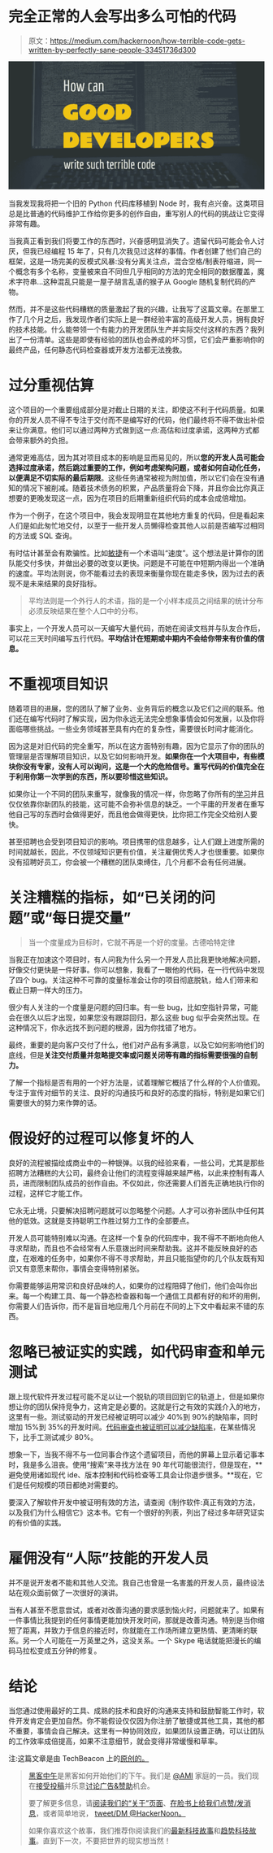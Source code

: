 # 完全正常的人会写出多么可怕的代码

> 原文：<https://medium.com/hackernoon/how-terrible-code-gets-written-by-perfectly-sane-people-33451736d300>

![](img/4cead1a31810960c69866b41542b8c23.png)

当我发现我将把一个旧的 Python 代码库移植到 Node 时，我有点兴奋。这类项目总是比普通的代码维护工作给你更多的创作自由，重写别人的代码的挑战让它变得非常有趣。

当我真正看到我们将要工作的东西时，兴奋感明显消失了。遗留代码可能会令人讨厌，但我已经编程 15 年了，只有几次我见过这样的事情。作者创建了他们自己的框架，这是一场完美的反模式风暴:没有分离关注点，混合空格/制表符缩进，同一个概念有多个名称，变量被来自不同但几乎相同的方法的完全相同的数据覆盖，魔术字符串…这种混乱只能是一屋子胡言乱语的猴子从 Google 随机复制代码的产物。

然而，并不是这些代码糟糕的质量激起了我的兴趣，让我写了这篇文章。在那里工作了几个月之后，我发现作者们实际上是一群经验丰富的高级开发人员，拥有良好的技术技能。什么能带领一个有能力的开发团队生产并实际交付这样的东西？我列出了一份清单。这些是即使有经验的团队也会养成的坏习惯，它们会严重影响你的最终产品，任何静态代码检查器或开发方法都无法挽救。

# 过分重视估算

这个项目的一个重要组成部分是对截止日期的关注，即使这不利于代码质量。如果你的开发人员不得不专注于交付而不是编写好的代码，他们最终将不得不做出补偿来让你满意。他们可以通过两种方式做到这一点:高估和过度承诺，这两种方式都会带来额外的负担。

通常更难高估，因为其对项目成本的影响是显而易见的，所以**您的开发人员可能会选择过度承诺，然后跳过重要的工作，例如考虑架构问题，或者如何自动化任务，以便满足不切实际的最后期限**。这些任务通常被视为附加值，所以它们会在没有通知的情况下被削减。随着技术债务的积累，产品质量将会下降，并且你会比你真正想要的更晚发现这一点，因为在项目的后期重新组织代码的成本会成倍增加。

作为一个例子，在这个项目中，我会发现明显在其他地方重复的代码，但是看起来人们是如此匆忙地交付，以至于一些开发人员懒得检查其他人以前是否编写过相同的方法或 SQL 查询。

有时估计甚至会有欺骗性。比如[敏捷](https://hackernoon.com/tagged/agile)有一个术语叫“速度”。这个想法是计算你的团队能交付多快，并做出必要的改变以更快。问题是不可能在中短期内得出一个准确的速度。平均法则说，你不能看过去的表现来衡量你现在能走多快，因为过去的表现不是未来结果的良好指标。

> 平均法则是一个外行人的术语，指的是一个小样本成员之间结果的统计分布必须反映结果在整个人口中的分布。

事实上，一个开发人员可以一天编写大量代码，而她在阅读文档并与队友合作后，可以花三天时间编写五行代码。**平均估计在短期或中期内不会给你带来有价值的信息。**

# 不重视项目知识

随着项目的进展，您的团队了解了业务、业务背后的概念以及它们之间的联系。他们还在编写代码时了解实现，因为你永远无法完全想象事情会如何发展，以及你将面临哪些挑战。一些业务领域甚至具有内在的复杂性，需要很长时间才能消化。

因为这是对旧代码的完全重写，所以在这方面特别有趣，因为它显示了你的团队的管理层是否理解项目知识，以及它如何影响开发。**如果你在一个大项目中，有些模块你没有专家，没有人可以询问，这是一个大的危险信号。重写代码的价值完全在于利用你第一次学到的东西，所以要珍惜这些知识。**

如果你让一个不同的团队来重写，就像我的情况一样，你忽略了你所有的[学习](https://hackernoon.com/tagged/learning)并且仅仅依靠你新团队的技能，这可能不会弥补信息的缺乏。一个平庸的开发者在重写他自己写的东西时会做得更好，而且他会做得更快，比你把工作完全交给别人要快。

甚至招聘也会受到项目知识的影响。项目携带的信息越多，让人们跟上进度所需的时间就越长，因此，不仅领域知识更有价值，关注雇佣优秀人才也很重要。如果你没有招聘好员工，你会被一个糟糕的团队束缚住，几个月都不会有任何进展。

# 关注糟糕的指标，如“已关闭的问题”或“每日提交量”

> 当一个度量成为目标时，它就不再是一个好的度量。古德哈特定律

当我正在加速这个项目时，有人问我为什么另一个开发人员比我更快地解决问题，好像交付更快是一件好事。你可以想象，我看了一眼他的代码，在一行代码中发现了四个 bug。关注这种不可靠的度量标准会让你的项目彻底脱轨，给人们带来和截止日期一样大的压力。

很少有人关注的一个度量是问题的回归率。有一些 bug，比如空指针异常，可能会在很久以后才出现，如果您没有跟踪回归，那么这些 bug 似乎会突然出现。在这种情况下，你永远找不到问题的根源，因为你找错了地方。

最终，重要的是向客户交付了什么，他们对产品有多满意，以及它如何影响他们的底线，但是**关注交付质量并忽略提交率或问题关闭等有趣的指标需要很强的自制力。**

了解一个指标是否有用的一个好方法是，试着理解它概括了什么样的个人价值观。专注于宣传对细节的关注、良好的沟通技巧和良好的态度的指标，特别是如果它们需要很大的努力来作弊的话。

# **假设好的过程可以修复坏的人**

良好的流程被描绘成商业中的一种银弹。以我的经验来看，一些公司，尤其是那些招聘方法糟糕的大公司，最终会让他们的流程变得越来越严格，以此来控制有毒人员，进而限制团队成员的创作自由。不仅如此，你还需要人们首先正确地执行你的过程，这样它才能工作。

它永无止境，只要解决招聘问题就可以忽略整个问题。人才可以弥补团队中任何其他的低效。这就是支持聪明工作胜过努力工作的全部要点。

开发人员可能特别难以沟通。在这样一个复杂的代码库中，我不得不不断地向他人寻求帮助，而且也不会经常有人乐意拨出时间来帮助我。这并不能反映良好的态度，在艰难的任务中，如果你不得不寻求帮助，并且只能指望你的几个队友既有知识又有意愿来帮你，事情会变得特别紧张。

你需要能够运用常识和良好品味的人，如果你的过程阻碍了他们，他们会叫你出来。每一个构建工具、每一个静态检查器和每一个通信工具都有好的和坏的用例，你需要人们告诉你，而不是盲目地应用几个月前在不同的上下文中看起来不错的东西。

# 忽略已被证实的实践，如代码审查和单元测试

跟上现代软件开发过程可能不足以让一个脱轨的项目回到它的轨道上，但是如果你想让你的团队保持竞争力，这肯定是必要的。这就是行之有效的实践介入的地方，这里有一些。测试驱动的开发已经被证明可以减少 40%到 90%的缺陷率，同时增加 15%到 35%的开发时间。[代码审查也被证明可以减少缺陷率](https://blog.codinghorror.com/code-reviews-just-do-it/)，在某些情况下，比手工测试减少 80%。

想象一下，当我不得不与一位同事合作这个遗留项目，而他的屏幕上显示着记事本时，我是多么沮丧。使用“搜索”来寻找方法在 90 年代可能很流行，但是现在，**避免使用诸如现代 ide、版本控制和代码检查等工具会让你退步很多。**现在，它们是任何规模的项目都绝对需要的。

要深入了解软件开发中被证明有效的方法，请查阅《制作软件:真正有效的方法，以及我们为什么相信它》这本书。它有一个很好的列表，列出了经过多年研究证实的有价值的实践。

# 雇佣没有“人际”技能的开发人员

并不是说开发者不能和其他人交流。我自己也曾是一名害羞的开发人员，最终设法站在观众面前做了一次很好的演讲。

当有人甚至不愿意尝试，或者对改善沟通的要求感到恼火时，问题就来了。如果有一件事情比我提到的任何事情更能加快开发时间，那就是改善沟通。特别是当你缩短了距离，并致力于信息的接近时，你就能在工作场所建立更热情、更清晰的联系。另一个人可能在一万英里之外，这没关系。一个 Skype 电话就能把漫长的编码马拉松变成五分钟的修复。

# 结论

当您通过使用最好的工具、成熟的技术和良好的沟通来支持和鼓励智能工作时，软件开发肯定会更加自然。你不能假设仅仅因为你注册了敏捷或其他工具，其他的都不重要，事情会自己解决。这里有一种协同效应，如果团队设置正确，可以让团队的工作效率成倍提高，如果不注意细节，就会变得非常缓慢和草率。

注:这篇文章是由 TechBeacon 上的[原创的。](http://techbeacon.com/how-terrible-code-gets-written-perfectly-sane-people)

> [黑客中午](http://bit.ly/Hackernoon)是黑客如何开始他们的下午。我们是 [@AMI](http://bit.ly/atAMIatAMI) 家庭的一员。我们现在[接受投稿](http://bit.ly/hackernoonsubmission)并乐意[讨论广告&赞助](mailto:partners@amipublications.com)机会。
> 
> 要了解更多信息，请[阅读我们的“关于”页面](https://goo.gl/4ofytp)、[在脸书上给我们点赞/发消息](http://bit.ly/HackernoonFB)，或者简单地说， [tweet/DM @HackerNoon。](https://goo.gl/k7XYbx)
> 
> 如果你喜欢这个故事，我们推荐你阅读我们的[最新科技故事](http://bit.ly/hackernoonlatestt)和[趋势科技故事](https://hackernoon.com/trending)。直到下一次，不要把世界的现实想当然！